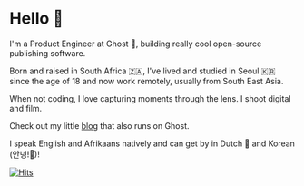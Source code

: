 # Hello 👋

I'm a Product Engineer at Ghost 👻, building really cool open-source publishing software.

Born and raised in South Africa 🇿🇦, I've lived and studied in Seoul 🇰🇷 since the age of 18 and now work remotely, usually from South East Asia.

When not coding, I love capturing moments through the lens. I shoot digital and film.

Check out my little [blog](https://ronald.ink) that also runs on Ghost.

I speak English and Afrikaans natively and can get by in Dutch 🧀 and Korean (안녕!👋)! 

[![Hits](https://hits.seeyoufarm.com/api/count/incr/badge.svg?url=https%3A%2F%2Fgithub.com%2Fronaldlangeveld&count_bg=%2379C83D&title_bg=%23555555&icon=&icon_color=%23E7E7E7&title=hits&edge_flat=false)](https://hits.seeyoufarm.com)
